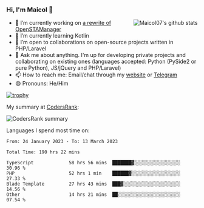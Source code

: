 ### Hi, I'm Maicol 👋
<img align="right" src="https://github-readme-stats.vercel.app/api?username=maicol07&count_private=true&count_private=true&show_icons=true" alt="Maicol07's github stats">

- 🔭 I’m currently working on [a rewrite of OpenSTAManager](https://github.com/Dasc3er/openstamanager/tree/rewrite)
- 🌱 I’m currently learning Kotlin
- 👯 I’m open to collaborations on open-source projects written in PHP/Laravel
- 💬 Ask me about anything. I'm up for developing private projects and collaborating on existing ones (languages accepted: Python (PySide2 or pure Python), JS/jQuery and PHP/Laravel)
- 📫 How to reach me: Email/chat through my [website](https://maicol07.it) or [Telegram](https://telegram.me/maicol07)
- 😄 Pronouns: He/Him

[![trophy](https://github-profile-trophy.vercel.app/?username=maicol07)](https://github.com/ryo-ma/github-profile-trophy)

My summary at [CodersRank](https://codersrank.io):

![CodersRank summary](https://cr-ss-service.azurewebsites.net/api/ScreenShot?widget=summary&username=maicol07&badges=3&show-avatar=true&style=--header-bg-color:%23000;--border-radius:16px)

Languages I spend most time on:
<!--START_SECTION:waka-->

```text
From: 24 January 2023 - To: 13 March 2023

Total Time: 190 hrs 22 mins

TypeScript             58 hrs 56 mins  ███████▓░░░░░░░░░░░░░░░░░   30.96 %
PHP                    52 hrs 1 min    ██████▓░░░░░░░░░░░░░░░░░░   27.33 %
Blade Template         27 hrs 43 mins  ███▓░░░░░░░░░░░░░░░░░░░░░   14.56 %
Other                  14 hrs 21 mins  ██░░░░░░░░░░░░░░░░░░░░░░░   07.54 %
```

<!--END_SECTION:waka-->
